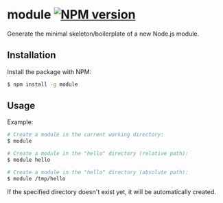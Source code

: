 # module [![NPM version](http://img.shields.io/npm/v/module.svg?style=flat-square)](https://www.npmjs.org/package/module)

Generate the minimal skeleton/boilerplate of a new Node.js module.

## Installation

Install the package with NPM:

```bash
$ npm install -g module
```

## Usage

Example:

```bash
# Create a module in the current working directory:
$ module

# Create a module in the "hello" directory (relative path):
$ module hello

# Create a module in the "hello" directory (absolute path):
$ module /tmp/hello
```

If the specified directory doesn't exist yet, it will be automatically created.
